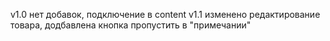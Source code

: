 v1.0 нет добавок, подключение в content
v1.1 изменено редактирование товара, додбавлена кнопка пропустить в "примечании"
